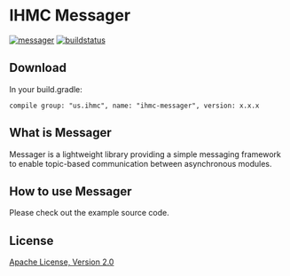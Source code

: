 # IHMC Messager
[ ![messager](https://maven-badges.herokuapp.com/maven-central/us.ihmc/ihmc-messager/badge.svg?style=plastic)](https://maven-badges.herokuapp.com/maven-central/us.ihmc/ihmc-messager)
[ ![buildstatus](https://bamboo.ihmc.us/plugins/servlet/wittified/build-status/LIBS-IHMCMESSAGER)](https://bamboo.ihmc.us/plugins/servlet/wittified/build-status/LIBS-IHMCMESSAGER)

## Download

In your build.gradle:

`compile group: "us.ihmc", name: "ihmc-messager", version: x.x.x`

## What is Messager
Messager is a lightweight library providing a simple messaging framework to enable topic-based communication between asynchronous modules.

## How to use Messager
Please check out the example source code.

## License

[Apache License, Version 2.0](http://www.apache.org/licenses/LICENSE-2.0)